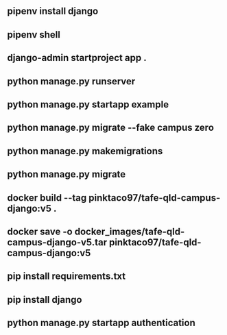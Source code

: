 <!-- Useful Commands -->

## pipenv install django

## pipenv shell

## django-admin startproject app .

## python manage.py runserver

## python manage.py startapp example

<!-- Django Comands -->

## python manage.py migrate --fake campus zero

## python manage.py makemigrations

## python manage.py migrate

<!-- Docker Commands -->

## docker build --tag pinktaco97/tafe-qld-campus-django:v5 .

## docker save -o docker_images/tafe-qld-campus-django-v5.tar pinktaco97/tafe-qld-campus-django:v5

<!--setup -->
## pip install requirements.txt
## pip install django
<!--create app -->
## python manage.py startapp authentication